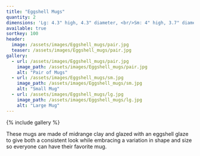 ```yaml
---
title: "Eggshell Mugs"
quantity: 2
dimensions: 'Lg: 4.3" high, 4.3" diameter, <br/>Sm: 4" high, 3.7" diameter'
available: true
sortkey: 100
header:
  image: /assets/images/Eggshell_mugs/pair.jpg
  teaser: /assets/images/Eggshell_mugs/pair.jpg
gallery:
  - url: /assets/images/Eggshell_mugs/pair.jpg
    image_path: /assets/images/Eggshell_mugs/pair.jpg
    alt: "Pair of Mugs"
  - url: /assets/images/Eggshell_mugs/sm.jpg
    image_path: /assets/images/Eggshell_mugs/sm.jpg
    alt: "Small Mug"
  - url: /assets/images/Eggshell_mugs/lg.jpg
    image_path: /assets/images/Eggshell_mugs/lg.jpg
    alt: "Large Mug"
---
```


{% include gallery %}

These mugs are made of midrange clay and glazed with an eggshell glaze to give both a consistent look while embracing a variation in shape and size so everyone can have their favorite mug.